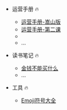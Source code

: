 * 运营手册 🔥
  * [运营手册-嵩山版](./运营学习笔记/运营基础知识.md)
  * [运营手册-第二课](./运营学习笔记/第二章：学好运营=理论+实践.md) 
  * 
  * ...
  
* 读书笔记 🔥
  * [金钱不能买什么](./读书笔记/金钱不能买什么.md)
  * ...

* 工具 🔥
  * [Emoji符号大全](./工具/Emoji符号大全.md)

